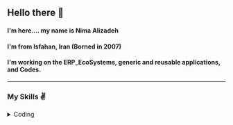 ## Hello there 👋
#### I'm here.... my name is **Nima Alizadeh**
#### I'm from Isfahan, Iran (Borned in 2007)
#### I'm working on the ERP_EcoSystems, generic and reusable applications, and Codes.
---

### My Skills ✌️
<details>
    <summary>Coding</summary>
    | Languages | Levele |
    |:----------|-------:|
    |     C#    | ⭐⭐⭐⭐ %80 | 
    | html css  | ⭐⭐⭐⭐ %78 |
    | Js and Ts | ⭐⭐⭐ %60    |
    |    SQL    | ⭐⭐⭐ %60   |
    |mc function| ⭐⭐⭐ %50   |
</details>
